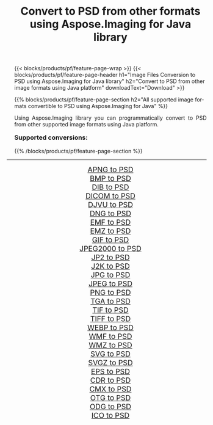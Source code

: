 ﻿---
title: Convert to PSD from other formats using Aspose.Imaging for Java library 
weight: 3920
url: /java/conversion/to/psd/ 
lang: en
langdirlevel: 2
locales: zh-hans,ja,it,ru,de,es,fr,nl,id,lt,pl,pt,vi,tr,ko,zh-hant,ar,hi,th,sv,cs,uk,he
description: Using Aspose.Imaging you can convert to PSD from other formats using Java
---

{{< blocks/products/pf/feature-page-wrap >}}
{{< blocks/products/pf/feature-page-header h1="Image Files Conversion to PSD using Aspose.Imaging for Java library" h2="Convert to PSD from other image formats using Java platform" downloadText="Download" >}}


{{% blocks/products/pf/feature-page-section  h2="All supported image formats convertible to PSD using Aspose.Imaging for Java" %}}
<p align=justify>Using Aspose.Imaging library you can programmatically convert to PSD from other supported image formats using Java platform.</p>
<h3 style="margin-top:16px;">
Supported conversions:
</h3>
{{% /blocks/products/pf/feature-page-section %}}
<div class="container-fluid productfamilypage bg-gray">
    <div class="convertypes bg-gray agp-content section">
        <div class="container">
		<hr style="margin-left:-20px;"/>
		<div class="row other-converters" style="gap: 10px;font-size: 19px;text-align:center;">
		    <div class='col-md-3 other-converter remove-lp remove-rp'><a href="/imaging/java/conversion/apng-to-psd/" style="padding:15px;">APNG to PSD</a></div>
<div class='col-md-3 other-converter remove-lp remove-rp'><a href="/imaging/java/conversion/bmp-to-psd/" style="padding:15px;">BMP to PSD</a></div>
<div class='col-md-3 other-converter remove-lp remove-rp'><a href="/imaging/java/conversion/dib-to-psd/" style="padding:15px;">DIB to PSD</a></div>
<div class='col-md-3 other-converter remove-lp remove-rp'><a href="/imaging/java/conversion/dicom-to-psd/" style="padding:15px;">DICOM to PSD</a></div>
<div class='col-md-3 other-converter remove-lp remove-rp'><a href="/imaging/java/conversion/djvu-to-psd/" style="padding:15px;">DJVU to PSD</a></div>
<div class='col-md-3 other-converter remove-lp remove-rp'><a href="/imaging/java/conversion/dng-to-psd/" style="padding:15px;">DNG to PSD</a></div>
<div class='col-md-3 other-converter remove-lp remove-rp'><a href="/imaging/java/conversion/emf-to-psd/" style="padding:15px;">EMF to PSD</a></div>
<div class='col-md-3 other-converter remove-lp remove-rp'><a href="/imaging/java/conversion/emz-to-psd/" style="padding:15px;">EMZ to PSD</a></div>
<div class='col-md-3 other-converter remove-lp remove-rp'><a href="/imaging/java/conversion/gif-to-psd/" style="padding:15px;">GIF to PSD</a></div>
<div class='col-md-3 other-converter remove-lp remove-rp'><a href="/imaging/java/conversion/jpeg2000-to-psd/" style="padding:15px;">JPEG2000 to PSD</a></div>
<div class='col-md-3 other-converter remove-lp remove-rp'><a href="/imaging/java/conversion/jp2-to-psd/" style="padding:15px;">JP2 to PSD</a></div>
<div class='col-md-3 other-converter remove-lp remove-rp'><a href="/imaging/java/conversion/j2k-to-psd/" style="padding:15px;">J2K to PSD</a></div>
<div class='col-md-3 other-converter remove-lp remove-rp'><a href="/imaging/java/conversion/jpg-to-psd/" style="padding:15px;">JPG to PSD</a></div>
<div class='col-md-3 other-converter remove-lp remove-rp'><a href="/imaging/java/conversion/jpeg-to-psd/" style="padding:15px;">JPEG to PSD</a></div>
<div class='col-md-3 other-converter remove-lp remove-rp'><a href="/imaging/java/conversion/png-to-psd/" style="padding:15px;">PNG to PSD</a></div>
<div class='col-md-3 other-converter remove-lp remove-rp'><a href="/imaging/java/conversion/tga-to-psd/" style="padding:15px;">TGA to PSD</a></div>
<div class='col-md-3 other-converter remove-lp remove-rp'><a href="/imaging/java/conversion/tif-to-psd/" style="padding:15px;">TIF to PSD</a></div>
<div class='col-md-3 other-converter remove-lp remove-rp'><a href="/imaging/java/conversion/tiff-to-psd/" style="padding:15px;">TIFF to PSD</a></div>
<div class='col-md-3 other-converter remove-lp remove-rp'><a href="/imaging/java/conversion/webp-to-psd/" style="padding:15px;">WEBP to PSD</a></div>
<div class='col-md-3 other-converter remove-lp remove-rp'><a href="/imaging/java/conversion/wmf-to-psd/" style="padding:15px;">WMF to PSD</a></div>
<div class='col-md-3 other-converter remove-lp remove-rp'><a href="/imaging/java/conversion/wmz-to-psd/" style="padding:15px;">WMZ to PSD</a></div>
<div class='col-md-3 other-converter remove-lp remove-rp'><a href="/imaging/java/conversion/svg-to-psd/" style="padding:15px;">SVG to PSD</a></div>
<div class='col-md-3 other-converter remove-lp remove-rp'><a href="/imaging/java/conversion/svgz-to-psd/" style="padding:15px;">SVGZ to PSD</a></div>
<div class='col-md-3 other-converter remove-lp remove-rp'><a href="/imaging/java/conversion/eps-to-psd/" style="padding:15px;">EPS to PSD</a></div>
<div class='col-md-3 other-converter remove-lp remove-rp'><a href="/imaging/java/conversion/cdr-to-psd/" style="padding:15px;">CDR to PSD</a></div>
<div class='col-md-3 other-converter remove-lp remove-rp'><a href="/imaging/java/conversion/cmx-to-psd/" style="padding:15px;">CMX to PSD</a></div>
<div class='col-md-3 other-converter remove-lp remove-rp'><a href="/imaging/java/conversion/otg-to-psd/" style="padding:15px;">OTG to PSD</a></div>
<div class='col-md-3 other-converter remove-lp remove-rp'><a href="/imaging/java/conversion/odg-to-psd/" style="padding:15px;">ODG to PSD</a></div>
<div class='col-md-3 other-converter remove-lp remove-rp'><a href="/imaging/java/conversion/ico-to-psd/" style="padding:15px;">ICO to PSD</a></div>
                </div>
        </div>
    </div>
</div>
<br/>

